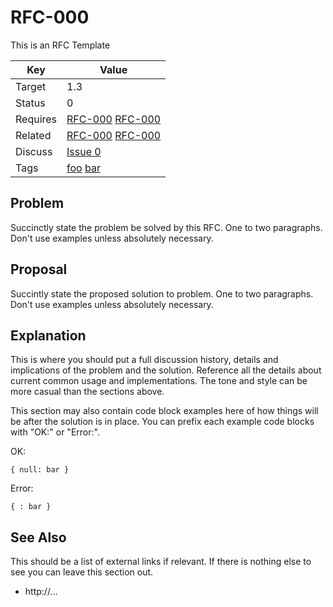 RFC-000
=======

This is an RFC Template


| Key | Value |
| --- | --- |
| Target | 1.3 |
| Status | 0 |
| Requires | [RFC-000](RFC-000.md) [RFC-000](RFC-000.md) |
| Related | [RFC-000](RFC-000.md) [RFC-000](RFC-000.md) |
| Discuss | [Issue 0](../../issues/0) |
| Tags | [foo]() [bar]() |


## Problem

Succinctly state the problem be solved by this RFC.
One to two paragraphs.
Don't use examples unless absolutely necessary.


## Proposal

Succintly state the proposed solution to problem.
One to two paragraphs.
Don't use examples unless absolutely necessary.


## Explanation

This is where you should put a full discussion history, details and implications of the problem and the solution.
Reference all the details about current common usage and implementations.
The tone and style can be more casual than the sections above.

This section may also contain code block examples here of how things will be after the solution is in place.
You can prefix each example code blocks with "OK:" or "Error:".

OK:
```
{ null: bar }
```

Error:
```
{ : bar }
```


## See Also

This should be a list of external links if relevant.
If there is nothing else to see you can leave this section out.

* http://...
